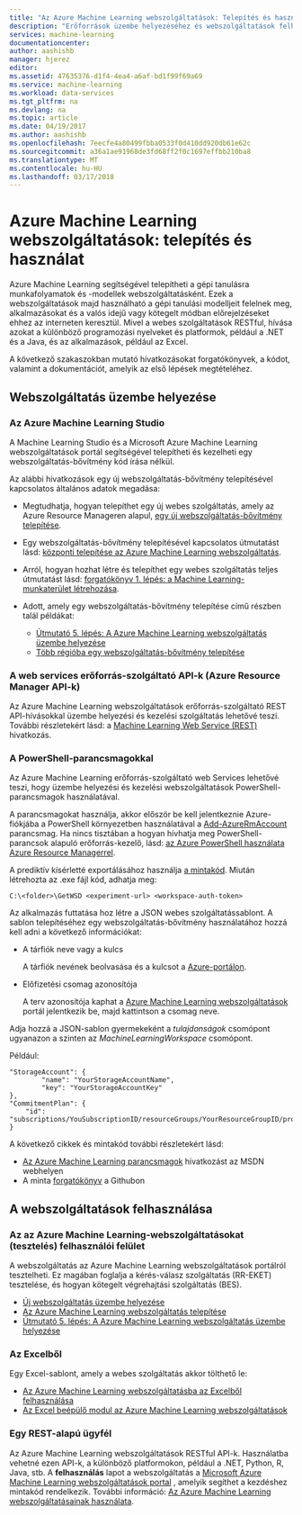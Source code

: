 ```yaml
---
title: "Az Azure Machine Learning webszolgáltatások: Telepítés és használat |} Microsoft Docs"
description: "Erőforrások üzembe helyezéséhez és webszolgáltatások felhasználása."
services: machine-learning
documentationcenter: 
author: aashishb
manager: hjerez
editor: 
ms.assetid: 47635376-d1f4-4ea4-a6af-bd1f99f69a69
ms.service: machine-learning
ms.workload: data-services
ms.tgt_pltfrm: na
ms.devlang: na
ms.topic: article
ms.date: 04/19/2017
ms.author: aashishb
ms.openlocfilehash: 7eecfe4a80499fbba0533f0d410dd920db61e62c
ms.sourcegitcommit: a36a1ae91968de3fd68ff2f0c1697effbb210ba8
ms.translationtype: MT
ms.contentlocale: hu-HU
ms.lasthandoff: 03/17/2018
---
```

# <a name="azure-machine-learning-web-services-deployment-and-consumption"></a>Azure Machine Learning webszolgáltatások: telepítés és használat
Azure Machine Learning segítségével telepítheti a gépi tanulásra munkafolyamatok és -modellek webszolgáltatásként. Ezek a webszolgáltatások majd használható a gépi tanulási modelljeit felelnek meg, alkalmazásokat és a valós idejű vagy kötegelt módban előrejelzéseket ehhez az interneten keresztül. Mivel a webes szolgáltatások RESTful, hívása azokat a különböző programozási nyelveket és platformok, például a .NET és a Java, és az alkalmazások, például az Excel.

A következő szakaszokban mutató hivatkozásokat forgatókönyvek, a kódot, valamint a dokumentációt, amelyik az első lépések megtételéhez.

## <a name="deploy-a-web-service"></a>Webszolgáltatás üzembe helyezése

### <a name="with-azure-machine-learning-studio"></a>Az Azure Machine Learning Studio
A Machine Learning Studio és a Microsoft Azure Machine Learning webszolgáltatások portál segítségével telepítheti és kezelheti egy webszolgáltatás-bővítmény kód írása nélkül.

Az alábbi hivatkozások egy új webszolgáltatás-bővítmény telepítésével kapcsolatos általános adatok megadása:

* Megtudhatja, hogyan telepíthet egy új webes szolgáltatás, amely az Azure Resource Manageren alapul, [egy új webszolgáltatás-bővítmény telepítése](publish-a-machine-learning-web-service.md).
* Egy webszolgáltatás-bővítmény telepítésével kapcsolatos útmutatást lásd: [központi telepítése az Azure Machine Learning webszolgáltatás](publish-a-machine-learning-web-service.md).
* Arról, hogyan hozhat létre és telepíthet egy webes szolgáltatás teljes útmutatást lásd: [forgatókönyv 1. lépés: a Machine Learning-munkaterület létrehozása](walkthrough-1-create-ml-workspace.md).
* Adott, amely egy webszolgáltatás-bővítmény telepítése című részben talál példákat:

  * [Útmutató 5. lépés: A Azure Machine Learning webszolgáltatás üzembe helyezése](walkthrough-5-publish-web-service.md)
  * [Több régióba egy webszolgáltatás-bővítmény telepítése](how-to-deploy-to-multiple-regions.md)

### <a name="with-web-services-resource-provider-apis-azure-resource-manager-apis"></a>A web services erőforrás-szolgáltató API-k (Azure Resource Manager API-k)
Az Azure Machine Learning webszolgáltatások erőforrás-szolgáltató REST API-hívásokkal üzembe helyezési és kezelési szolgáltatás lehetővé teszi. További részletekért lásd: a [Machine Learning Web Service (REST)](/rest/api/machinelearning/index) hivatkozás.

<!-- [Machine Learning Web Service (REST)](https://msdn.microsoft.com/library/azure/mt767538.aspx) reference. -->


### <a name="with-powershell-cmdlets"></a>A PowerShell-parancsmagokkal
Az Azure Machine Learning erőforrás-szolgáltató web Services lehetővé teszi, hogy üzembe helyezési és kezelési webszolgáltatások PowerShell-parancsmagok használatával.

A parancsmagokat használja, akkor először be kell jelentkeznie Azure-fiókjába a PowerShell környezetben használatával a [Add-AzureRmAccount](https://msdn.microsoft.com/library/mt619267.aspx) parancsmag. Ha nincs tisztában a hogyan hívhatja meg PowerShell-parancsok alapuló erőforrás-kezelő, lásd: [az Azure PowerShell használata Azure Resource Managerrel](../../azure-resource-manager/powershell-azure-resource-manager.md).

A prediktív kísérletté exportálásához használja [a mintakód](https://github.com/ritwik20/AzureML-WebServices). Miután létrehozta az .exe fájl kód, adhatja meg:

    C:\<folder>\GetWSD <experiment-url> <workspace-auth-token>

Az alkalmazás futtatása hoz létre a JSON webes szolgáltatássablont. A sablon telepítéséhez egy webszolgáltatás-bővítmény használatához hozzá kell adni a következő információkat:

* A tárfiók neve vagy a kulcs

    A tárfiók nevének beolvasása és a kulcsot a [Azure-portálon](https://portal.azure.com/).
* Előfizetési csomag azonosítója

    A terv azonosítója kaphat a [Azure Machine Learning webszolgáltatások](https://services.azureml.net) portál jelentkezik be, majd kattintson a csomag neve.

Adja hozzá a JSON-sablon gyermekeként a *tulajdonságok* csomópont ugyanazon a szinten az *MachineLearningWorkspace* csomópont.

Például:

    "StorageAccount": {
            "name": "YourStorageAccountName",
            "key": "YourStorageAccountKey"
    },
    "CommitmentPlan": {
        "id": "subscriptions/YouSubscriptionID/resourceGroups/YourResourceGroupID/providers/Microsoft.MachineLearning/commitmentPlans/YourPlanName"
    }

A következő cikkek és mintakód további részletekért lásd:

* [Az Azure Machine Learning parancsmagok](https://msdn.microsoft.com/library/azure/mt767952.aspx) hivatkozást az MSDN webhelyen
* A minta [forgatókönyv](https://github.com/raymondlaghaeian/azureml-webservices-arm-powershell/blob/master/sample-commands.txt) a Githubon

## <a name="consume-the-web-services"></a>A webszolgáltatások felhasználása
### <a name="from-the-azure-machine-learning-web-services-ui-testing"></a>Az az Azure Machine Learning-webszolgáltatásokat (tesztelés) felhasználói felület
A webszolgáltatás az Azure Machine Learning webszolgáltatások portálról tesztelheti. Ez magában foglalja a kérés-válasz szolgáltatás (RR-EKET) tesztelése, és hogyan kötegelt végrehajtási szolgáltatás (BES).

* [Új webszolgáltatás üzembe helyezése](publish-a-machine-learning-web-service.md)
* [Az Azure Machine Learning webszolgáltatás telepítése](publish-a-machine-learning-web-service.md)
* [Útmutató 5. lépés: A Azure Machine Learning webszolgáltatás üzembe helyezése](walkthrough-5-publish-web-service.md)

### <a name="from-excel"></a>Az Excelből
Egy Excel-sablont, amely a webes szolgáltatás akkor tölthető le:

* [Az Azure Machine Learning webszolgáltatásba az Excelből felhasználása](consuming-from-excel.md)
* [Az Excel beépülő modul az Azure Machine Learning webszolgáltatások](excel-add-in-for-web-services.md)

### <a name="from-a-rest-based-client"></a>Egy REST-alapú ügyfél
Az Azure Machine Learning webszolgáltatások RESTful API-k. Használatba vehetné ezen API-k, a különböző platformokon, például a .NET, Python, R, Java, stb. A **felhasználás** lapot a webszolgáltatás a [Microsoft Azure Machine Learning webszolgáltatások portal](https://services.azureml.net) , amelyik segíthet a kezdéshez mintakód rendelkezik. További információ: [Az Azure Machine Learning webszolgáltatásainak használata](consume-web-services.md).
